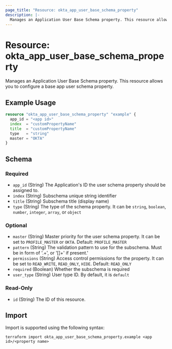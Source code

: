 ```yaml
---
page_title: "Resource: okta_app_user_base_schema_property"
description: |-
  Manages an Application User Base Schema property. This resource allows you to configure a base app user schema property.
---
```


# Resource: okta_app_user_base_schema_property

Manages an Application User Base Schema property. This resource allows you to configure a base app user schema property.

## Example Usage

```terraform
resource "okta_app_user_base_schema_property" "example" {
  app_id = "<app id>"
  index  = "customPropertyName"
  title  = "customPropertyName"
  type   = "string"
  master = "OKTA"
}
```

<!-- schema generated by tfplugindocs -->
## Schema

### Required

- `app_id` (String) The Application's ID the user schema property should be assigned to.
- `index` (String) Subschema unique string identifier
- `title` (String) Subschema title (display name)
- `type` (String) The type of the schema property. It can be `string`, `boolean`, `number`, `integer`, `array`, or `object`

### Optional

- `master` (String) Master priority for the user schema property. It can be set to `PROFILE_MASTER` or `OKTA`. Default: `PROFILE_MASTER`
- `pattern` (String) The validation pattern to use for the subschema. Must be in form of '.+', or '[<pattern>]+' if present.'
- `permissions` (String) Access control permissions for the property. It can be set to `READ_WRITE`, `READ_ONLY`, `HIDE`. Default: `READ_ONLY`
- `required` (Boolean) Whether the subschema is required
- `user_type` (String) User type ID. By default, it is `default`

### Read-Only

- `id` (String) The ID of this resource.

## Import

Import is supported using the following syntax:

```shell
terraform import okta_app_user_base_schema_property.example <app id>/<property name>
```
